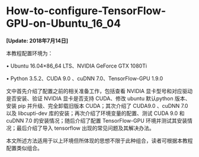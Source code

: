 # How-to-configure-TensorFlow-GPU-on-Ubuntu_16_04

**[Update: 2018年7月14日]**

本教程配置环境为：

• Ubuntu 16.04×86_64 LTS、NVIDIA GeForce GTX 1080Ti

• Python 3.5.2、CUDA 9.0 、cuDNN 7.0、TensorFlow-GPU 1.9.0

文中首先介绍了配置之前的相关准备工作，包括查看 NVIDIA 显卡型号和对应驱动是否安装、验证 NVIDIA 显卡是否支持 CUDA、修改 ubuntu 默认python 版本、安装 pip 并升级、完全卸载旧版本 CUDA；其次介绍了 CUDA9.0 、cuDNN 7.0 以及 libcupti-dev 库的安装；再次介绍了环境变量的配置、测试 CUDA 9.0 和 cuDNN 7.0 的安装情况；随后介绍了配置 TensorFlow-GPU 环境并测试其安装情况；最后介绍了导入 tensorflow 出现的常见问题及其解决办法。

本文所述方法适用于以上环境但所体现的思想不限于此种组合，读者可根据本教程配置类似组合。
